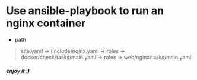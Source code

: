 # Use ansible-playbook to run an nginx container
- path
> site.yaml -> (include)nginx.yaml -> roles -> docker/check/tasks/main.yaml -> roles -> web/nginx/tasks/main.yaml

##### enjoy it :)